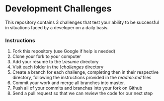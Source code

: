 # Development Challenges

This repository contains 3 challenges that test your ability to be successful in situations faced by a developer on a daily basis.

### Instructions
1. Fork this repository (use Google if help is needed)
2. Clone your fork to your computer
3. Add your resume to the *\resume* directory
4. Visit each folder in the *\challenges* directory
5. Create a branch for each challenge, completing then in their respective directory, following the instructions provided in the *readme.md* files
6. Commit your work and merge all branches into master.
7. Push all of your commits and branches into your fork on Github
8. Send a pull request so that we can review the code for our next step
